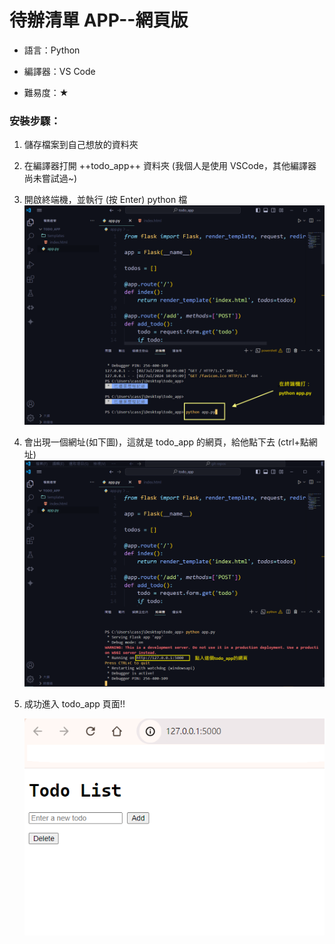 # 待辦清單 APP--網頁版

- 語言：Python

* 編譯器：VS Code

- 難易度：&#9733;

### 安裝步驟：

1. 儲存檔案到自己想放的資料夾
2. 在編譯器打開 ++todo_app++ 資料夾
   (我個人是使用 VSCode，其他編譯器尚未嘗試過~)

3. 開啟終端機，並執行 (按 Enter) python 檔
   ![step3](https://github.com/chenchieh24/PROJECTS--Python/blob/main/todo_app/image/step3.png)

4. 會出現一個網址(如下圖)，這就是 todo_app 的網頁，給他點下去 (ctrl+點網址)
   ![step4](https://github.com/chenchieh24/PROJECTS--Python/blob/main/todo_app/image/step4.png)

5. 成功進入 todo_app 頁面!!

   ![step5](https://github.com/chenchieh24/PROJECTS--Python/blob/main/todo_app/image/todoapp.png)
